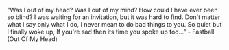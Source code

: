 "Was I out of my head?
 Was I out of my mind?
 How could I have ever been so blind?
 I was waiting for an invitation, but it was hard to find.
 Don't matter what I say only what I do, I never mean to do bad things to you.
 So quiet but I finally woke up, If you're sad then its time you spoke up too..."
	 - Fastball (Out Of My Head) 
